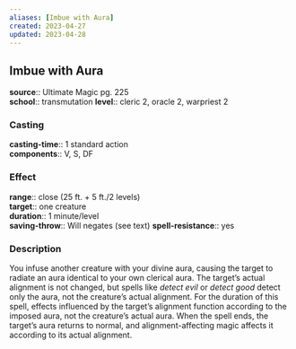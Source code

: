 ```yaml
---
aliases: [Imbue with Aura]
created: 2023-04-27
updated: 2023-04-28
---
```


## Imbue with Aura

**source**:: Ultimate Magic pg. 225  
**school**:: transmutation
**level**:: cleric 2, oracle 2, warpriest 2

### Casting

**casting-time**:: 1 standard action  
**components**:: V, S, DF

### Effect

**range**:: close (25 ft. + 5 ft./2 levels)  
**target**:: one creature  
**duration**:: 1 minute/level  
**saving-throw**:: Will negates (see text)
**spell-resistance**:: yes

### Description

You infuse another creature with your divine aura, causing the target to radiate an aura identical to your own clerical aura. The target’s actual alignment is not changed, but spells like *detect evil* or *detect good* detect only the aura, not the creature’s actual alignment. For the duration of this spell, effects influenced by the target’s alignment function according to the imposed aura, not the creature’s actual aura. When the spell ends, the target’s aura returns to normal, and alignment-affecting magic affects it according to its actual alignment.
